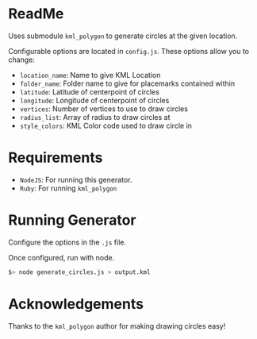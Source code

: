 # ReadMe

Uses submodule `kml_polygon` to generate circles at the given location.

Configurable options are located in `config.js`. These options allow you to change:

- `location_name`: Name to give KML Location
- `folder_name`: Folder name to give for placemarks contained within
- `latitude`: Latitude of centerpoint of circles
- `longitude`: Longitude of centerpoint of circles
- `vertices`: Number of vertices to use to draw circles
- `radius_list`: Array of radius to draw circles at
- `style_colors`: KML Color code used to draw circle in


# Requirements

- `NodeJS`: For running this generator.
- `Ruby`: For running `kml_polygon`


# Running Generator

Configure the options in the `.js` file.

Once configured, run with node.

```bash
$> node generate_circles.js > output.kml
```

# Acknowledgements

Thanks to the `kml_polygon` author for making drawing circles easy!
